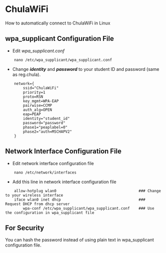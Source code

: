 # ChulaWiFi
How to automatically connect to ChulaWiFi in Linux

## wpa_supplicant Configuration File 
- Edit <i>wpa_supplicant.conf</i><br>
```
    nano /etc/wpa_supplicant/wpa_supplicant.conf
```
- Change <b><i>identity</i></b> and <b><i>password</b></i> to your student ID and password (same as reg.chula).
```
    network={
        ssid="ChulaWiFi"
        priority=1
        proto=RSN
        key_mgmt=WPA-EAP
        pairwise=CCMP
        auth_alg=OPEN
        eap=PEAP
        identity="student_id"
        password="password"
        phase1="peaplabel=0"
        phase2="auth=MSCHAPV2"
    }
```

## Network Interface Configuration File 
- Edit network interface configuration file
```
    nano /etc/network/interfaces
```
- Add this line in network interface configuration file
```
    allow-hotplug wlan0                                     ### Change to your wireless interface 
    iface wlan0 inet dhcp                                   ### Request DHCP from dhcp server
        wpa-conf /etc/wpa_supplicant/wpa_supplicant.conf    ### Use the configuration in wpa_supplicant file
```

## For Security
You can hash the password instead of using plain text in wpa_supplicant configuration file.
